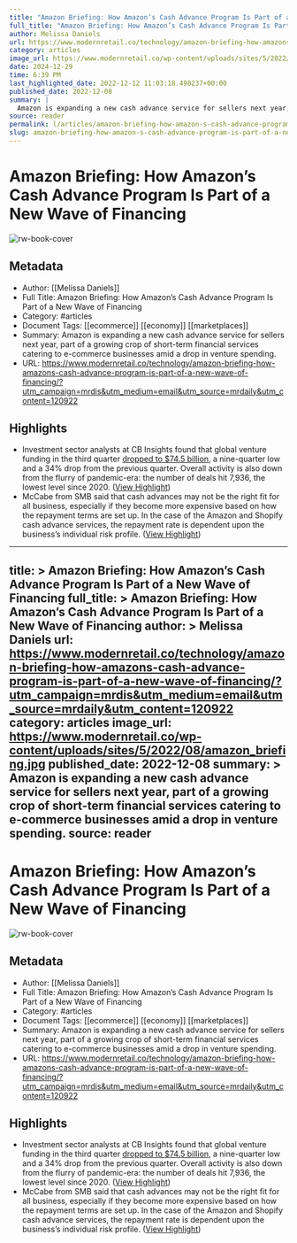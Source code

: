 ```yaml
---
title: "Amazon Briefing: How Amazon’s Cash Advance Program Is Part of a New Wave of Financing"
full_title: "Amazon Briefing: How Amazon’s Cash Advance Program Is Part of a New Wave of Financing"
author: Melissa Daniels
url: https://www.modernretail.co/technology/amazon-briefing-how-amazons-cash-advance-program-is-part-of-a-new-wave-of-financing/?utm_campaign=mrdis&utm_medium=email&utm_source=mrdaily&utm_content=120922
category: articles
image_url: https://www.modernretail.co/wp-content/uploads/sites/5/2022/08/amazon_briefing.jpg
date: 2024-12-29
time: 6:39 PM
last_highlighted_date: 2022-12-12 11:03:18.498237+00:00
published_date: 2022-12-08
summary: |
  Amazon is expanding a new cash advance service for sellers next year, part of a growing crop of short-term financial services catering to e-commerce businesses amid a drop in venture spending.
source: reader
permalink: l/articles/amazon-briefing-how-amazon-s-cash-advance-program-is-part-of-a-new-wave-of-financing
slug: amazon-briefing-how-amazon-s-cash-advance-program-is-part-of-a-new-wave-of-financing
---
```

# Amazon Briefing: How Amazon’s Cash Advance Program Is Part of a New Wave of Financing

![rw-book-cover](https://www.modernretail.co/wp-content/uploads/sites/5/2022/08/amazon_briefing.jpg)

## Metadata
- Author: [[Melissa Daniels]]
- Full Title: Amazon Briefing: How Amazon’s Cash Advance Program Is Part of a New Wave of Financing
- Category: #articles
- Document Tags: [[ecommerce]] [[economy]] [[marketplaces]] 
- Summary: Amazon is expanding a new cash advance service for sellers next year, part of a growing crop of short-term financial services catering to e-commerce businesses amid a drop in venture spending.
- URL: https://www.modernretail.co/technology/amazon-briefing-how-amazons-cash-advance-program-is-part-of-a-new-wave-of-financing/?utm_campaign=mrdis&utm_medium=email&utm_source=mrdaily&utm_content=120922

## Highlights
- Investment sector analysts at CB Insights found that global venture funding in the third quarter [dropped to $74.5 billion](https://www.cbinsights.com/reports/CB-Insights_Venture-Report-Q3-2022.pdf), a nine-quarter low and a 34% drop from the previous quarter. Overall activity is also down from the flurry of pandemic-era: the number of deals hit 7,936, the lowest level since 2020. ([View Highlight](https://read.readwise.io/read/01gm2zxqe665xs3qj3ctk4btcv))
- McCabe from SMB said that cash advances may not be the right fit for all business, especially if they become more expensive based on how the repayment terms are set up. In the case of the Amazon and Shopify cash advance services, the repayment rate is dependent upon the business’s individual risk profile. ([View Highlight](https://read.readwise.io/read/01gm301qe5mc7ytb3s153acxj2))


---
title: >
  Amazon Briefing: How Amazon’s Cash Advance Program Is Part of a New Wave of Financing
full_title: >
  Amazon Briefing: How Amazon’s Cash Advance Program Is Part of a New Wave of Financing
author: >
  Melissa Daniels
url: https://www.modernretail.co/technology/amazon-briefing-how-amazons-cash-advance-program-is-part-of-a-new-wave-of-financing/?utm_campaign=mrdis&utm_medium=email&utm_source=mrdaily&utm_content=120922
category: articles
image_url: https://www.modernretail.co/wp-content/uploads/sites/5/2022/08/amazon_briefing.jpg
published_date: 2022-12-08
summary: >
  Amazon is expanding a new cash advance service for sellers next year, part of a growing crop of short-term financial services catering to e-commerce businesses amid a drop in venture spending.
source: reader
---
# Amazon Briefing: How Amazon’s Cash Advance Program Is Part of a New Wave of Financing

![rw-book-cover](https://www.modernretail.co/wp-content/uploads/sites/5/2022/08/amazon_briefing.jpg)

## Metadata
- Author: [[Melissa Daniels]]
- Full Title: Amazon Briefing: How Amazon’s Cash Advance Program Is Part of a New Wave of Financing
- Category: #articles
- Document Tags: [[ecommerce]] [[economy]] [[marketplaces]] 
- Summary: Amazon is expanding a new cash advance service for sellers next year, part of a growing crop of short-term financial services catering to e-commerce businesses amid a drop in venture spending.
- URL: https://www.modernretail.co/technology/amazon-briefing-how-amazons-cash-advance-program-is-part-of-a-new-wave-of-financing/?utm_campaign=mrdis&utm_medium=email&utm_source=mrdaily&utm_content=120922

## Highlights
- Investment sector analysts at CB Insights found that global venture funding in the third quarter [dropped to $74.5 billion](https://www.cbinsights.com/reports/CB-Insights_Venture-Report-Q3-2022.pdf), a nine-quarter low and a 34% drop from the previous quarter. Overall activity is also down from the flurry of pandemic-era: the number of deals hit 7,936, the lowest level since 2020. ([View Highlight](https://read.readwise.io/read/01gm2zxqe665xs3qj3ctk4btcv))
- McCabe from SMB said that cash advances may not be the right fit for all business, especially if they become more expensive based on how the repayment terms are set up. In the case of the Amazon and Shopify cash advance services, the repayment rate is dependent upon the business’s individual risk profile. ([View Highlight](https://read.readwise.io/read/01gm301qe5mc7ytb3s153acxj2))


